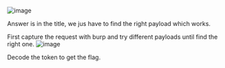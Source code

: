 ![image](https://github.com/user-attachments/assets/d22f2311-8b32-4be8-812c-73ec5cb9b446)

Answer is in the title, we jus have to find the right payload which works.

First capture the request with burp and try different payloads until find the right one.
![image](https://github.com/user-attachments/assets/8d569abc-8a9f-4b8b-a95c-a7b3f599abb2)


Decode the token to get the flag.
